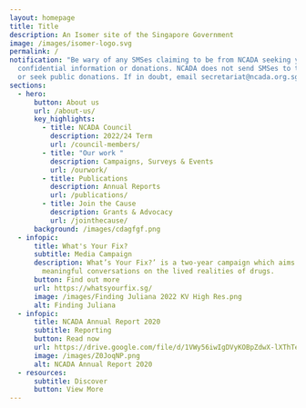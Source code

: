 ```yaml
---
layout: homepage
title: Title
description: An Isomer site of the Singapore Government
image: /images/isomer-logo.svg
permalink: /
notification: "Be wary of any SMSes claiming to be from NCADA seeking your
  confidential information or donations. NCADA does not send SMSes to the public
  or seek public donations. If in doubt, email secretariat@ncada.org.sg. "
sections:
  - hero:
      button: About us
      url: /about-us/
      key_highlights:
        - title: NCADA Council
          description: 2022/24 Term
          url: /council-members/
        - title: "Our work "
          description: Campaigns, Surveys & Events
          url: /ourwork/
        - title: Publications
          description: Annual Reports
          url: /publications/
        - title: Join the Cause
          description: Grants & Advocacy
          url: /jointhecause/
      background: /images/cdagfgf.png
  - infopic:
      title: What's Your Fix?
      subtitle: Media Campaign
      description: What’s Your Fix?’ is a two-year campaign which aims to spark
        meaningful conversations on the lived realities of drugs.
      button: Find out more
      url: https://whatsyourfix.sg/
      image: /images/Finding Juliana 2022 KV High Res.png
      alt: Finding Juliana
  - infopic:
      title: NCADA Annual Report 2020
      subtitle: Reporting
      button: Read now
      url: https://drive.google.com/file/d/1VWy56iwIgDVyKOBpZdwX-lXThTe5wv_v/view?usp=sharing
      image: /images/Z0JoqNP.png
      alt: NCADA Annual Report 2020
  - resources:
      subtitle: Discover
      button: View More
---
```

